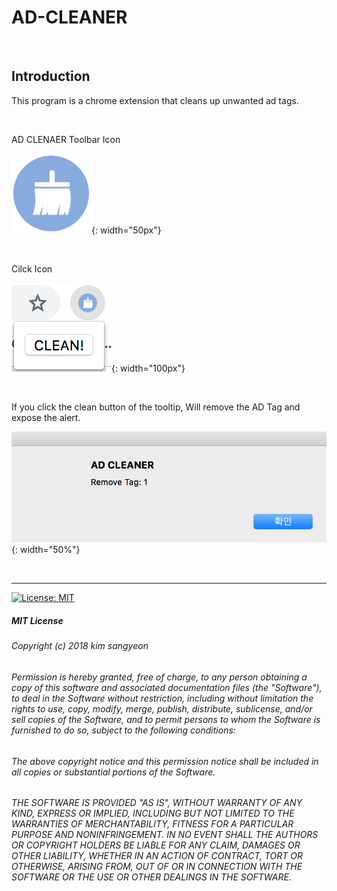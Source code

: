 # AD-CLEANER

<br>

## Introduction

This program is a chrome extension that cleans up unwanted ad tags.

<br>

AD CLENAER Toolbar Icon

![toolbar icon](image/cleaner.png){: width="50px"}

<br>

Cilck Icon

![toolbar icon click](image/toolbarIcon.png){: width="100px"}

<br>

If you click the clean button of the tooltip, Will remove the AD Tag and expose the alert.

![toolbar icon click](image/alert.png){: width="50%"}

<br>

---

[![License: MIT](https://img.shields.io/badge/License-MIT-yellow.svg)](https://opensource.org/licenses/MIT)

##### MIT License

###### Copyright (c) 2018 kim sangyeon

###### Permission is hereby granted, free of charge, to any person obtaining a copy of this software and associated documentation files (the "Software"), to deal in the Software without restriction, including without limitation the rights to use, copy, modify, merge, publish, distribute, sublicense, and/or sell copies of the Software, and to permit persons to whom the Software is furnished to do so, subject to the following conditions:

###### The above copyright notice and this permission notice shall be included in all copies or substantial portions of the Software.

###### THE SOFTWARE IS PROVIDED "AS IS", WITHOUT WARRANTY OF ANY KIND, EXPRESS OR IMPLIED, INCLUDING BUT NOT LIMITED TO THE WARRANTIES OF MERCHANTABILITY, FITNESS FOR A PARTICULAR PURPOSE AND NONINFRINGEMENT. IN NO EVENT SHALL THE AUTHORS OR COPYRIGHT HOLDERS BE LIABLE FOR ANY CLAIM, DAMAGES OR OTHER LIABILITY, WHETHER IN AN ACTION OF CONTRACT, TORT OR OTHERWISE, ARISING FROM, OUT OF OR IN CONNECTION WITH THE SOFTWARE OR THE USE OR OTHER DEALINGS IN THE SOFTWARE.
